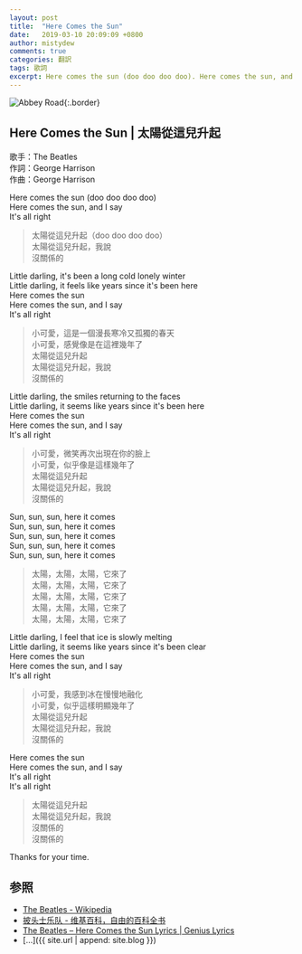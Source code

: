 ```yaml
---
layout: post
title:  "Here Comes the Sun"
date:   2019-03-10 20:09:09 +0800
author: mistydew
comments: true
categories: 翻訳
tags: 歌詞
excerpt: Here comes the sun (doo doo doo doo). Here comes the sun, and I say. It's all right.
---
```

![Abbey Road](https://raw.githubusercontent.com/mistydew/misc/master/cover/Abbey%20Road.jpg){:.border}

## Here Comes the Sun | 太陽從這兒升起

歌手：The Beatles<br>
作詞：George Harrison<br>
作曲：George Harrison

Here comes the sun (doo doo doo doo)<br>
Here comes the sun, and I say<br>
It's all right

> 太陽從這兒升起（doo doo doo doo）<br>
> 太陽從這兒升起，我說<br>
> 沒關係的

Little darling, it's been a long cold lonely winter<br>
Little darling, it feels like years since it's been here<br>
Here comes the sun<br>
Here comes the sun, and I say<br>
It's all right

> 小可愛，這是一個漫長寒冷又孤獨的春天<br>
> 小可愛，感覺像是在這裡幾年了<br>
> 太陽從這兒升起<br>
> 太陽從這兒升起，我說<br>
> 沒關係的

Little darling, the smiles returning to the faces<br>
Little darling, it seems like years since it's been here<br>
Here comes the sun<br>
Here comes the sun, and I say<br>
It's all right

> 小可愛，微笑再次出現在你的臉上<br>
> 小可愛，似乎像是這樣幾年了<br>
> 太陽從這兒升起<br>
> 太陽從這兒升起，我說<br>
> 沒關係的

Sun, sun, sun, here it comes<br>
Sun, sun, sun, here it comes<br>
Sun, sun, sun, here it comes<br>
Sun, sun, sun, here it comes<br>
Sun, sun, sun, here it comes

> 太陽，太陽，太陽，它來了<br>
> 太陽，太陽，太陽，它來了<br>
> 太陽，太陽，太陽，它來了<br>
> 太陽，太陽，太陽，它來了<br>
> 太陽，太陽，太陽，它來了

Little darling, I feel that ice is slowly melting<br>
Little darling, it seems like years since it's been clear<br>
Here comes the sun<br>
Here comes the sun, and I say<br>
It's all right

> 小可愛，我感到冰在慢慢地融化<br>
> 小可愛，似乎這樣明顯幾年了<br>
> 太陽從這兒升起<br>
> 太陽從這兒升起，我說<br>
> 沒關係的

Here comes the sun<br>
Here comes the sun, and I say<br>
It's all right<br>
It's all right

> 太陽從這兒升起<br>
> 太陽從這兒升起，我說<br>
> 沒關係的<br>
> 沒關係的

Thanks for your time.

## 参照
* [The Beatles - Wikipedia](https://en.wikipedia.org/wiki/The_Beatles)
* [披头士乐队 - 维基百科，自由的百科全书](https://zh.wikipedia.org/wiki/披頭四樂隊)
* [The Beatles – Here Comes the Sun Lyrics \| Genius Lyrics](https://genius.com/The-beatles-here-comes-the-sun-lyrics)
* [...]({{ site.url | append: site.blog }})

